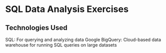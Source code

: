 # SQL Data Analysis Exercises
## Technologies Used

SQL: For querying and analyzing data
Google BigQuery: Cloud-based data warehouse for running SQL queries on large datasets
